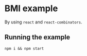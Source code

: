 # BMI example

By using `react` and `react-combinators`.

## Running the example

    npm i && npm start
    
